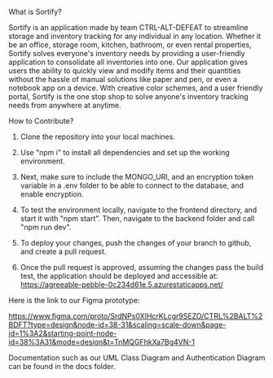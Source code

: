 What is Sortify?

Sortify is an application made by team CTRL-ALT-DEFEAT to streamline storage and inventory tracking for any individual in any location. Whether it be an office, storage room, kitchen, bathroom,
or even rental properties, Sortify solves everyone's inventory needs by providing a user-friendly application to consolidate all inventories into one. Our application gives users the ability to
quickly view and modify items and their quantities without the hassle of manual solutions like paper and pen, or even a notebook app on a device. With creative color schemes, and a user friendly
portal, Sortify is the one stop shop to solve anyone's inventory tracking needs from anywhere at anytime.

How to Contribute?

1. Clone the repository into your local machines.

2. Use "npm i" to install all dependencies and set up the working environment.

3. Next, make sure to include the MONGO_URI, and an encryption token variable in a .env folder to be able to connect to the database, and enable encryption.

4. To test the environment locally, navigate to the frontend directory, and start it with "npm start". Then, navigate to the backend folder and call "npm run dev".

5. To deploy your changes, push the changes of your branch to github, and create a pull request.

6. Once the pull request is approved, assuming the changes pass the build test, the application should be deployed and accessible at: https://agreeable-pebble-0c234d61e.5.azurestaticapps.net/

Here is the link to our Figma prototype:

https://www.figma.com/proto/SrdNPs0XIHcrKLcgr9SEZO/CTRL%2BALT%2BDFT?type=design&node-id=38-31&scaling=scale-down&page-id=1%3A2&starting-point-node-id=38%3A31&mode=design&t=TnMQGFhkXa7Bg4VN-1

Documentation such as our UML Class Diagram and Authentication Diagram can be found in the docs folder.
